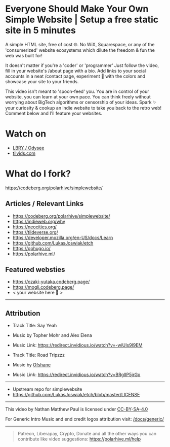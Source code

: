 # Everyone Should Make Your Own Simple Website | Setup a free static site in 5 minutes
A simple HTML site, free of cost 🌐. No WiX, Squarespace, or any of the 'consumerized' website ecosystems which dilute the freedom & fun the web was built for!

It doesn't matter if you're a 'coder' or 'programmer' Just follow the video, fill in your website's /about page with a bio. Add links to your social accounts in a neat /contact page, experiment 🧪 with the colors and showcase your site to your friends. 

This video isn't meant to 'spoon-feed' you. You are in control of your website, you can learn at your own pace. You can think freely without worrying about BigTech algorithms or censorship of your ideas. Spark ✨ your curiosity & cookup an indie website to take you back to the retro web! Comment below and I'll feature your websites.

# Watch on
- [LBRY / Odysee](https://odysee.com/@polarhive:e/everyone-should-make-your-own-simple-website:e)
- [tilvids.com](https://tilvids.com/videos/watch/e9567603-9395-447d-8050-4f0be77d5b6c)

# What do I fork?
https://codeberg.org/polarhive/simplewebsite/

## Articles / Relevant Links
- https://codeberg.org/polarhive/simplewebsite/
- https://indieweb.org/why
- https://neocities.org/
- https://tildeverse.org/
- https://developer.mozilla.org/en-US/docs/Learn 
- https://github.com/LukasJoswiak/etch
- https://gohugo.io/
- https://polarhive.ml/

## Featured websties
- https://ozaki-yutaka.codeberg.page/
- https://mogli.codeberg.page/
- < your website here 👀 >

---
## Attribution
- Track Title: Say Yeah 
- Music by Topher Mohr and Alex Elena
- Music Link: https://redirect.invidious.io/watch?v=-wiUIs9I9EM

- Track Title: Road Tripzzz
- Music by [Ofshane](https://redirect.invidious.io/channel/UC34Wh4ysdP50H-ThbZFFfsA)
- Music Link: https://redirect.invidious.io/watch?v=BRglIP5jrGo

---
- Upstream repo for simplewebsite
- https://github.com/LukasJoswiak/etch/blob/master/LICENSE

---
This video by Nathan Matthew Paul is licensed under [CC-BY-SA-4.0](https://creativecommons.org/licenses/by-sa/4.0/)

For Generic Intro Music and end credit logos attribution visit: [/docs/generic/](https://codeberg.org/polarhive/videos/src/branch/main/docs/generic) 

---
> Patreon, Liberapay, Crypto, Donate and all the other ways you can contribute like video suggestions: https://polarhive.ml/help